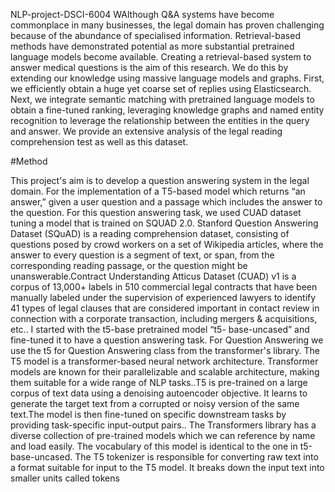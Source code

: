 NLP-project-DSCI-6004
WAlthough Q&A systems have become commonplace in many businesses, the legal domain has proven challenging because of the abundance of specialised information. Retrieval-based methods have demonstrated potential as more substantial pretrained language models become available. Creating a retrieval-based system to answer medical questions is the aim of this research. We do this by extending our knowledge using massive language models and graphs. First, we efficiently obtain a huge yet coarse set of replies using Elasticsearch. Next, we integrate semantic matching with pretrained language models to obtain a fine-tuned ranking, leveraging knowledge graphs and named entity recognition to leverage the relationship between the entities in the query and answer. We provide an extensive analysis of the legal reading comprehension test as well as this dataset.

#Method

This project's aim is to develop a question answering system in the legal domain. For the implementation of a T5-based model which returns “an answer,” given a user question and a passage which includes the answer to the question. For this question answering task, we used CUAD dataset tuning a model that is trained on SQUAD 2.0. Stanford Question Answering Dataset (SQuAD) is a reading comprehension dataset, consisting of questions posed by crowd workers on a set of Wikipedia articles, where the answer to every question is a segment of text, or span, from the corresponding reading passage, or the question might be unanswerable.Contract Understanding Atticus Dataset (CUAD) v1 is a corpus of 13,000+ labels in 510 commercial legal contracts that have been manually labeled under the supervision of experienced lawyers to identify 41 types of legal clauses that are considered important in contact review in connection with a corporate transaction, including mergers & acquisitions, etc.. I started with the t5-base pretrained model “t5- base-uncased” and fine-tuned it to have a question answering task. For Question Answering we use the t5 for Question Answering class from the transformer's library. The T5 model is a transformer-based neural network architecture. Transformer models are known for their parallelizable and scalable architecture, making them suitable for a wide range of NLP tasks..T5 is pre-trained on a large corpus of text data using a denoising autoencoder objective. It learns to generate the target text from a corrupted or noisy version of the same text.The model is then fine-tuned on specific downstream tasks by providing task-specific input-output pairs.. The Transformers library has a diverse collection of pre-trained models which we can reference by name and load easily. The vocabulary of this model is identical to the one in t5-base-uncased. The T5 tokenizer is responsible for converting raw text into a format suitable for input to the T5 model. It breaks down the input text into smaller units called tokens
